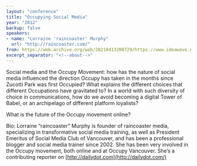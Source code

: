 ```yaml
---
layout: "conference"
title: "Occupying Social Media"
year: "2012"
backup: false
speakers:
- name: "Lorraine 'raincoaster' Murphy"
  url: "http://raincoaster.com/"
from: https://web.archive.org/web/20210413200729/https://www.ideawave.ca/2012-conference/occupying-social-media
excerpt_separator: "<!--about-->"
---
```


Social media and the Occupy Movement: how has the nature of social media
influenced the direction Occupy has taken in the months since Zucotti Park
was first Occupied? What explains the different choices that different
Occupations have gravitated to? In a world with such diversity of choice
in communications, how do we avoid becoming a digital Tower of Babel,
or an archipelago of different platform loyalists?

What is the future of the Occupy movement online?

<!--about-->

Bio: Lorraine “raincoaster” Murphy is founder of raincoaster media,
specializing in transformative social media training, as well as President
Emeritus of Social Media Club of Vancouver, and has been a professional
blogger and social media trainer since 2002. She has been very involved in the
Occupy movement, both online and at Occupy Vancouver. She’s a contributing
reporter on [http://dailydot.com](http://dailydot.com/)

